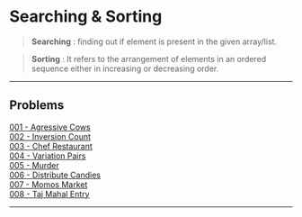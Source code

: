 # Searching & Sorting

>   **Searching** : finding out if element is present in the given array/list.

>   **Sorting** : It refers to the arrangement of elements in an ordered sequence either in increasing or decreasing order.

---
## Problems

[001 - Agressive Cows](./code/001-Aggressive-Cows.cpp)<br>
[002 - Inversion Count](./code/002-Inversion-Count.cpp)<br>
[003 - Chef Restaurant](./code/003-Chef-Restaurant.cpp)<br>
[004 - Variation Pairs](./code/004-Variation-Pairs.cpp)<br>
[005 - Murder](./code/005-Murder.cpp)<br>
[006 - Distribute Candies](./code/006-Distribute-Candies.cpp)<br>
[007 - Momos Market](./code/007-Momos-Market.cpp)<br>
[008 - Taj Mahal Entry](./code/008-Taj-Mahal-Entry.cpp)<br>

---